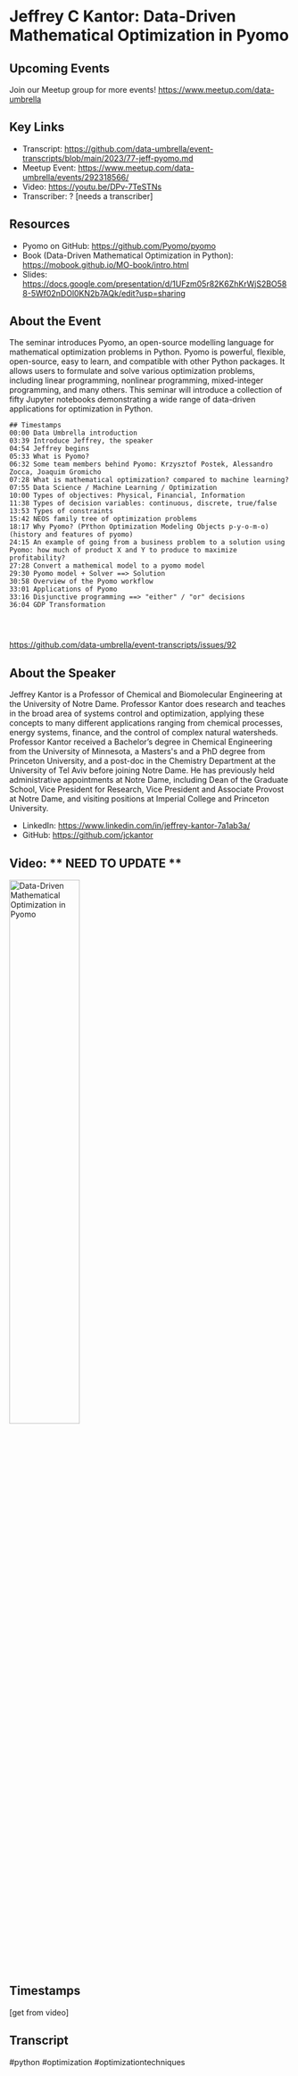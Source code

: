 # Jeffrey C Kantor: Data-Driven Mathematical Optimization in Pyomo

## Upcoming Events
Join our Meetup group for more events!
https://www.meetup.com/data-umbrella

## Key Links
- Transcript: https://github.com/data-umbrella/event-transcripts/blob/main/2023/77-jeff-pyomo.md 
- Meetup Event: https://www.meetup.com/data-umbrella/events/292318566/
- Video: https://youtu.be/DPv-7TeSTNs
- Transcriber:  ? [needs a transcriber]

## Resources
- Pyomo on GitHub: https://github.com/Pyomo/pyomo
- Book (Data-Driven Mathematical Optimization in Python): https://mobook.github.io/MO-book/intro.html
- Slides: https://docs.google.com/presentation/d/1UFzm05r82K6ZhKrWjS2BO588-5Wf02nDOl0KN2b7AQk/edit?usp=sharing

## About the Event
The seminar introduces Pyomo, an open-source modelling language for mathematical optimization problems in Python. Pyomo is powerful, flexible, open-source, easy to learn, and compatible with other Python packages. It allows users to formulate and solve various optimization problems, including linear programming, nonlinear programming, mixed-integer programming, and many others. This seminar will introduce a collection of fifty Jupyter notebooks demonstrating a wide range of data-driven applications for optimization in Python.

```
## Timestamps
00:00 Data Umbrella introduction
03:39 Introduce Jeffrey, the speaker
04:54 Jeffrey begins
05:33 What is Pyomo?
06:32 Some team members behind Pyomo: Krzysztof Postek, Alessandro Zocca, Joaquim Gromicho
07:28 What is mathematical optimization? compared to machine learning?
07:55 Data Science / Machine Learning / Optimization
10:00 Types of objectives: Physical, Financial, Information
11:38 Types of decision variables: continuous, discrete, true/false
13:53 Types of constraints
15:42 NEOS family tree of optimization problems
18:17 Why Pyomo? (PYthon Optimization Modeling Objects p-y-o-m-o) (history and features of pyomo)
24:15 An example of going from a business problem to a solution using Pyomo: how much of product X and Y to produce to maximize profitability?
27:28 Convert a mathemical model to a pyomo model
29:30 Pyomo model + Solver ==> Solution
30:58 Overview of the Pyomo workflow
33:01 Applications of Pyomo
33:16 Disjunctive programming ==> "either" / "or" decisions
36:04 GDP Transformation




```
https://github.com/data-umbrella/event-transcripts/issues/92


## About the Speaker
Jeffrey Kantor is a Professor of Chemical and Biomolecular Engineering at the University of Notre Dame. Professor Kantor does research and teaches in the broad area of systems control and optimization, applying these concepts to many different applications ranging from chemical processes, energy systems, finance, and the control of complex natural watersheds. Professor Kantor received a Bachelor’s degree in Chemical Engineering from the University of Minnesota, a Masters's and a PhD degree from Princeton University, and a post-doc in the Chemistry Department at the University of Tel Aviv before joining Notre Dame. He has previously held administrative appointments at Notre Dame, including Dean of the Graduate School, Vice President for Research, Vice President and Associate Provost at Notre Dame, and visiting positions at Imperial College and Princeton University.

- LinkedIn: https://www.linkedin.com/in/jeffrey-kantor-7a1ab3a/
- GitHub: https://github.com/jckantor

## Video:  ** NEED TO UPDATE **
<a href="http://www.youtube.com/watch?feature=player_embedded&v=DPv-7TeSTNs" target="_blank"><img src="http://img.youtube.com/vi/DPv-7TeSTNs/0.jpg"
alt="Data-Driven Mathematical Optimization in Pyomo" width="50%" /></a>

## Timestamps
[get from video]

## Transcript


#python #optimization #optimizationtechniques
